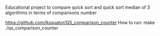 Educational project to compare quick sort and quick sort median of 3 algorithms in terms of comparisons number


https://github.com/Asquator/QS_comparison_counter
How to run:
make
./qs_comparison_counter

